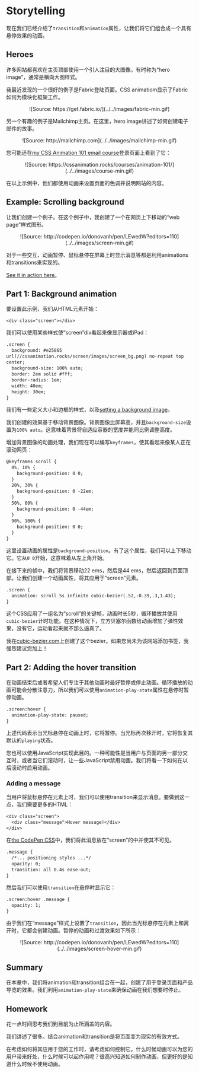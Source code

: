# Storytelling

现在我们已经介绍了`transition`和`animation`属性，让我们将它们组合成一个具有悬停效果的动画。

## Heroes

许多网站都喜欢在主页顶部使用一个引人注目的大图像。有时称为“hero image”，通常是横向大图样式。

我最近发现的一个很好的例子是Fabric登陆页面。CSS animatiom显示了Fabric如何为模块化框架工作。

 <div align=center>![Source: https://get.fabric.io/](../../images/fabric-min.gif)</div>

另一个有趣的例子是Mailchimp主页。在这里，hero image讲述了如何创建电子邮件的故事。

 <div align=center>![Source: http://mailchimp.com](../../images/mailchimp-min.gif)</div>

您可能还在[my CSS Animation 101 email course](https://cssanimation.rocks/courses/animation-101/)登录页面上看到了它：

 <div align=center>![Source: https://cssanimation.rocks/courses/animation-101/](../../images/course-min.gif)</div>

在以上示例中，他们都使用动画来设置页面的色调并说明网站的内容。

## Example: Scrolling background

让我们创建一个例子。在这个例子中，我创建了一个在网页上下移动的“web page”样式图形。

 <div align=center>![Source: http://codepen.io/donovanh/pen/LEwedW?editors=110](../../images/screen-min.gif)</div>

对于一些交互、动画暂停、鼠标悬停在屏幕上时显示消息等都是利用animations和transitions来实现的。

[See it in action here](http://codepen.io/donovanh/pen/LEwedW?editors=110)。

## Part 1: Background  animation

要设置此示例，我们从HTML元素开始：

    <div class="screen"></div>

我们可以使用某些样式使“screen”div看起来像显示器或iPad：

    .screen {
      background: #e25865 url(//cssanimation.rocks/screen/images/screen_bg.png) no-repeat top center;
      background-size: 100% auto;
      border: 2em solid #fff;
      border-radius: 1em;
      width: 40em;
      height: 30em;
    }

我们有一些定义大小和边框的样式，以及[setting a background image](https://cssanimation.rocks/screen/images/screen_bg.png)。

我们创建的效果基于移动背景图像。背景图像比屏幕高，并且`background-size`设置为`100% auto`。这意味着背景将自适应容器的宽度并能同比例调整高度。

增加背景图像的动画处理，我们现在可以编写`keyframes`，使其看起来像某人正在滚动网页：

    @keyframes scroll {
      0%, 10% {
        background-position: 0 0;
      }
      20%, 30% {
        background-position: 0 -22em;
      }
      50%, 60% {
        background-position: 0 -44em;
      }
      90%, 100% {
        background-position: 0 0;
      }
    }

这里设置动画的属性是`background-position`。有了这个属性，我们可以上下移动它。它从`0 0`开始，这意味着从左上角开始。

在接下来的帧中，我们将背景移动22 ems，然后是44 ems，然后返回到页面顶部。让我们创建一个动画属性，将其应用于“screen”元素。

    .screen {
      animation: scroll 5s infinite cubic-bezier(.52,-0.39,.3,1.43);
    }

这个CSS应用了一组名为“scroll”的关键帧，动画时长5秒，循环播放并使用`cubic-bezier`计时功能。在这种情况下，立方贝塞尔函数给动画增加了弹性效果，没有它，运动看起来就不那么逼真了。

我在[cubic-bezier.com](http://cubic-bezier.com/#.52,-0.39,.3,1.43)上创建了这个bezier。如果您尚未为该网站添加书签，我强烈建议您加上！

## Part 2: Adding the hover transition

在动画结束后或者希望人们专注于其他动画时最好暂停或停止动画。循环播放的动画可能会分散注意力，所以我们可以使用`animation-play-state`属性在悬停时暂停动画。

    .screen:hover {
      animation-play-state: paused;
    }

上述代码表示当光标悬停在动画上时，它将暂停。当光标再次移开时，它将恢复其默认的`playing`状态。

您也可以使用JavaScript实现此目的。一种可能性是当用户与页面的另一部分交互时，或者当它们滚动时，让一些JavaScript禁用动画。我们将看一下如何在以后滚动时启用动画。

### Adding a message

当用户将鼠标悬停在元素上时，我们可以使用transition来显示消息。要做到这一点，我们需要更多的HTML：

    <div class="screen">
      <div class="message">Hover message!</div>
    </div>

在[the CodePen CSS](http://codepen.io/donovanh/pen/LEwedW?editors=110)中，我们将此消息放在“screen”的中并使其不可见。

    .message {
      /*... positioning styles ...*/
      opacity: 0;
      transition: all 0.4s ease-out;
    }

然后我们可以使用`transition`在悬停时显示它：

    .screen:hover .message {
      opacity: 1;
    }

由于我们在“message”样式上设置了`transition`，因此当光标悬停在元素上和离开时，它都会创建动画。暂停的动画和过渡效果如下所示：

 <div align=center>![Source: http://codepen.io/donovanh/pen/LEwedW?editors=110](../../images/screen-hover-min.gif)</div>

## Summary

在本章中，我们将animation和transition组合在一起，创建了用于登录页面和产品导览的效果。我们利用`animation-play-state`来确保动画在我们想要时停止。

## Homework

花一点时间思考我们到目前为止所涵盖的内容。

我们讲述了很多。结合animation和transition是将页面变为现实的有效方式。

在考虑如何将其应用于您的工作时，请考虑如何控制它。什么时候动画可以为您的用户带来好处，什么时候可以起作用呢？很高兴知道如何制作动画，但更好的是知道什么时候不使用动画。